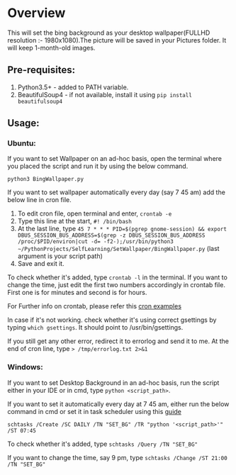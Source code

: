 # Overview

This will set the bing background as your desktop wallpaper(FULLHD resolution :- 1980x1080).The picture will be saved in your Pictures folder. It will keep 1-month-old images.

## Pre-requisites:

1. Python3.5+ - added to PATH variable.
2. BeautifulSoup4 - if not available, install it using `pip install beautifulsoup4`

## Usage:

### Ubuntu:

If you want to set Wallpaper on an ad-hoc basis, open the terminal where you placed the script and run it by using the below command.

`python3 BingWallpaper.py`

If you want to set wallpaper automatically every day (say 7 45 am) add the below line in cron file.

1. To edit cron file, open terminal and enter, `crontab -e`
2. Type this line at the start, `#! /bin/bash`
3. At the last line, type
 `45 7 * * * PID=$(pgrep gnome-session) && export DBUS_SESSION_BUS_ADDRESS=$(grep -z DBUS_SESSION_BUS_ADDRESS /proc/$PID/environ|cut -d= -f2-);/usr/bin/python3 ~/PythonProjects/SelfLearning/SetWallpaper/BingWallpaper.py` (last argument is your script path)
4. Save and exit it.

To check whether it's added, type `crontab -l` in the terminal. 
If you want to change the time, just edit the first two numbers accordingly in crontab file. First one is for minutes and second is for hours.

For Further info on crontab, please refer this [cron examples](http://www.thegeekstuff.com/2009/06/15-practical-crontab-examples)

In case if it's not working. check whether it's using correct gsettings by typing `which gsettings`. It should point to /usr/bin/gsettings.

If you still get any other error, redirect it to errorlog and send it to me. At the end of cron line, type `> /tmp/errorlog.txt 2>&1`

### Windows:

If you want to set Desktop Background in an ad-hoc basis, run the script either in your IDE or in cmd, type `python <script_path>`.

If you want to set it automatically every day at 7 45 am, either run the below command in cmd or set it in task scheduler using this [guide](http://tinyhacker.com/hacks/complete-guide-to-windows-7s-task-scheduler/)

`schtasks /Create /SC DAILY /TN "SET_BG" /TR "python '<script_path>'" /ST 07:45`

To check whether it's added, type `schtasks /Query /TN "SET_BG"`

If you want to change the time, say 9 pm, type `schtasks /Change /ST 21:00 /TN "SET_BG"` 
